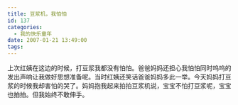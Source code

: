 ```yaml
---
title: 豆浆机，我怕怕
id: 137
categories:
  - 我的快乐童年
date: 2007-01-21 13:49:00
tags:
---
```


<div class="item-label"><span class="itemOpr" id="itemId_30618510"/></div>
<div class="item-body">
<div class="item-content">上次红姨在这边的时候，打豆浆我都没有怕怕。爸爸妈妈还担心我怕怕同时呜呜的发出声响让我做好思想准备呢。当时红姨还笑话爸爸妈妈多此一举。今天妈妈打豆浆的时候我却害怕的哭了。妈妈抱我起来拍拍豆浆机说，宝宝不怕打豆浆呢，宝宝也拍拍。但我始终不敢伸手。</div>
</div>